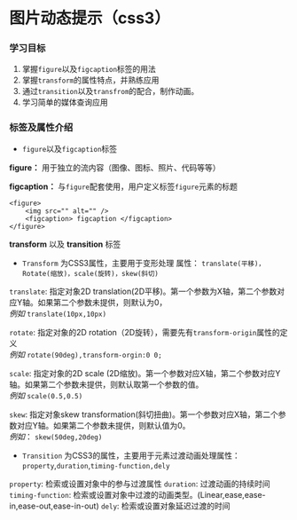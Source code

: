 #  图片动态提示（css3）

### 学习目标

1. 掌握`figure`以及`figcaption`标签的用法
2. 掌握`transform`的属性特点，并熟练应用
3. 通过`transition`以及`transfrom`的配合，制作动画。
4. 学习简单的媒体查询应用

### 标签及属性介绍

* `figure`以及`figcaption`标签

**figure：** 用于独立的流内容（图像、图标、照片、代码等等）

**figcaption：** 与`figure`配套使用，用户定义标签`figure`元素的标题

```html5
<figure>
	<img src="" alt="" />
	<figcaption> figcaption </figcaption>
</figure>
```

**transform** 以及 **transition** 标签

* `Transform` 为CSS3属性，主要用于变形处理
属性： `translate(平移)，Rotate(缩放)，scale(旋转)，skew(斜切)`

`translate`: 指定对象2D translation(2D平移)。第一个参数为X轴，第二个参数对应Y轴。如果第二个参数未提供，则默认为0， <br />
_例如_ `translate(10px,10px)`

`rotate`: 指定对象的2D rotation（2D旋转），需要先有`transform-origin`属性的定义 <br />
_例如_ `rotate(90deg),transform-orgin:0 0;`

`scale`: 指定对象的2D scale (2D缩放)。第一个参数对应X轴，第二个参数对应Y轴。如果第二个参数未提供，则默认取第一个参数的值。 <br />
_例如_ `scale(0.5,0.5)`

`skew`: 指定对象skew transformation(斜切扭曲)。第一个参数对应X轴，第二个参数对应Y轴。如果第二个参数未提供，则默认值为0。 <br />
_例如_： `skew(50deg,20deg)`


* `Transition` 为CSS3的属性，主要用于元素过渡动画处理属性： `property`,`duration`,`timing-function,dely`

`property`: 检索或设置对象中的参与过渡属性
`duration`: 过渡动画的持续时间
`timing-function`: 检索或设置对象中过渡的动画类型。(Linear,ease,ease-in,ease-out,ease-in-out)
`dely`: 检索或设置对象延迟过渡的时间